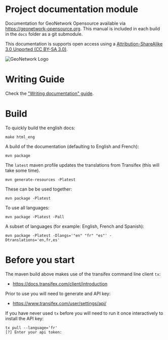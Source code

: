 # Project documentation module

Documentation for GeoNetwork Opensource available via https://geonetwork-opensource.org.
This manual is included in each build in the `docs` folder as a git submodule.

This documentation is supports open access using a [Attribution-ShareAlike 3.0 Unported (CC BY-SA 3.0)](LICENSE.md).

![GeoNetwork Logo](source/_static/GN3.png "GeoNetwork")

# Writing Guide

Check the ["Writing documentation" guide](https://geonetwork-opensource.org/manuals/3.8.x/en/contributing/writing-documentation.html).

# Build

To quickly build the english docs:

```
make html_eng
```

A build of the documentation (defaulting to English and French):

```
mvn package
```

The `latest` maven profile updates the translations from Transifex (this will take some time).

```
mvn generate-resources -Platest
```

These can be be used together:
```
mvn package -Platest
```

To use all languages:

```
mvn package -Platest -Pall
```

A subset of languages (for example: English, French and Spanish):

```
mvn package -Platest -Dlangs='"en" "fr" "es"' -Dtranslations='en,fr,es'
```

# Before you start

The maven build above makes use of the transifex command line client `tx`: 

* https://docs.transifex.com/client/introduction

Prior to use you will need to generate and API key:

* https://www.transifex.com/user/settings/api/

If you have never used `tx` before you will need to run it once interactively to install the API key:

```
tx pull --language='fr'
[?] Enter your api token:
```
